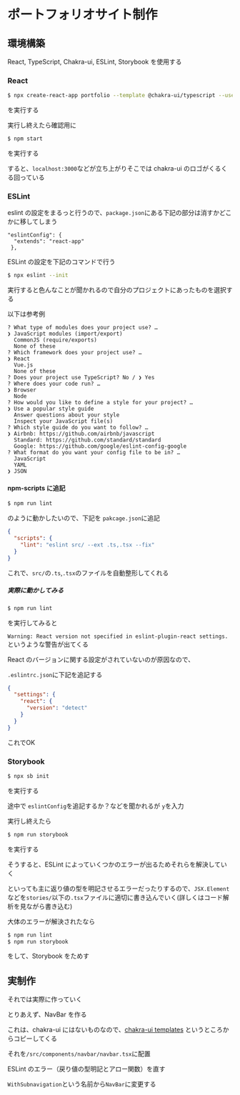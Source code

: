 # ポートフォリオサイト制作



## 環境構築

React, TypeScript, Chakra-ui, ESLint, Storybook を使用する



### React

```bash
$ npx create-react-app portfolio --template @chakra-ui/typescript --use-npm
```

を実行する



実行し終えたら確認用に

```bash	
$ npm start
```

を実行する



すると、`localhost:3000`などが立ち上がりそこでは chakra-ui のロゴがくるくる回っている





### ESLint

eslint の設定をまるっと行うので、`package.json`にある下記の部分は消すかどこかに移してしまう

```
"eslintConfig": {
  "extends": "react-app"
 },
```



ESLint の設定を下記のコマンドで行う

```bash
$ npx eslint --init
```



実行すると色んなことが聞かれるので自分のプロジェクトにあったものを選択する

以下は参考例

```
? What type of modules does your project use? … 
❯ JavaScript modules (import/export)
  CommonJS (require/exports)
  None of these
? Which framework does your project use? … 
❯ React
  Vue.js
  None of these
? Does your project use TypeScript? No / ❯ Yes
? Where does your code run? …  
❯ Browser
  Node
? How would you like to define a style for your project? … 
❯ Use a popular style guide
  Answer questions about your style
  Inspect your JavaScript file(s)
? Which style guide do you want to follow? … 
❯ Airbnb: https://github.com/airbnb/javascript
  Standard: https://github.com/standard/standard
  Google: https://github.com/google/eslint-config-google
? What format do you want your config file to be in? … 
  JavaScript
  YAML
❯ JSON
```





#### npm-scripts に追記

```bash
$ npm run lint
```

のように動かしたいので、下記を `pakcage.json`に追記

```json
{
  "scripts": {
    "lint": "eslint src/ --ext .ts,.tsx --fix"
  }
}
```

これで、`src/`の`.ts`,`.tsx`のファイルを自動整形してくれる



##### 実際に動かしてみる

```bash
$ npm run lint
```

を実行してみると

`Warning: React version not specified in eslint-plugin-react settings.`というような警告が出てくる

React のバージョンに関する設定がされていないのが原因なので、

`.eslintrc.json`に下記を追記する

```json
{
  "settings": {
    "react": {
      "version": "detect"
    }
  }
}
```

これでOK



### Storybook

```bash
$ npx sb init
```

を実行する



途中で `eslintConfig`を追記するか？などを聞かれるが `y`を入力



実行し終えたら

```bash
$ npm run storybook
```

を実行する



そうすると、ESLint によっていくつかのエラーが出るためそれらを解決していく



といっても主に返り値の型を明記させるエラーだったりするので、`JSX.Element`などを`stories/`以下の`.tsx`ファイルに適切に書き込んでいく(詳しくはコード解析を見ながら書き込む)



大体のエラーが解決されたなら

```bash
$ npm run lint
$ npm run storybook
```

をして、Storybook をためす





## 実制作

それでは実際に作っていく



とりあえず、NavBar を作る

これは、chakra-ui にはないものなので、[chakra-ui templates](https://chakra-templates.dev/navigation/navbar) というところからコピーしてくる



それを`/src/components/navbar/navbar.tsx`に配置

ESLint のエラー（戻り値の型明記とアロー関数）を直す



`WithSubnavigation`という名前から`NavBar`に変更する

